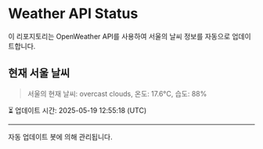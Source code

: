 
# Weather API Status

이 리포지토리는 OpenWeather API를 사용하여 서울의 날씨 정보를 자동으로 업데이트합니다.

## 현재 서울 날씨
> 서울의 현재 날씨: overcast clouds, 온도: 17.6°C, 습도: 88%

⏳ 업데이트 시간: 2025-05-19 12:55:18 (UTC)

---
자동 업데이트 봇에 의해 관리됩니다.
